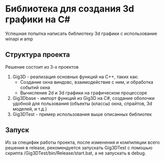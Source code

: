 # Библиотека для создания 3d графики на C#
Успешная попытка написать библиотеку 3d графики с использование winapi и amp
## Структура проекта
Решение состоит из 3-х проектов
1. Gig3D - реализация основных функций на C++, таких как:
    * Создание окна виндовс, взаимодействие с ним, и обработка событий окна
    * Вычисление 2d и 3d графики на графическом процессоре
2. Gig3Dbase - импорт функций из Gig3D на C#, создание оболочки удобной для пользования (объекты (классы) окна, спрайтов, 3d моделей, и т.д.)
3. Gig3DTest - пример использования выше описанных библиотек
## Запуск
Из за специфик работы проекта, после изменения и компиляции всего решения в release, рекомендуется запускать Gig3DTest с помошью скрипта /Gig3DTest/bin/Release/start.bat, а не запускать в debug.